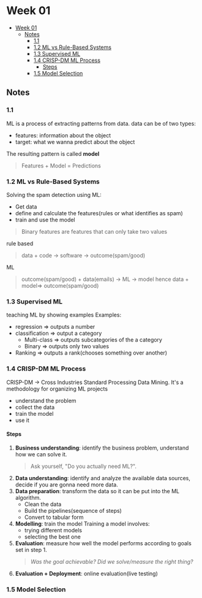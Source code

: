 # Week 01

- [Week 01](#week-01)
  - [Notes](#notes)
    - [1.1](#11)
    - [1.2 ML vs Rule-Based Systems](#12-ml-vs-rule-based-systems)
    - [1.3 Supervised ML](#13-supervised-ml)
    - [1.4 CRISP-DM ML Process](#14-crisp-dm-ml-process)
      - [Steps](#steps)
    - [1.5 Model Selection](#15-model-selection)

## Notes

### 1.1

ML is a process of extracting patterns from data.
data can be of two types:

- features: information about the object
- target: what we wanna predict about the object

The resulting pattern is called **model**

> Features + Model = Predictions

### 1.2 ML vs Rule-Based Systems

Solving the spam detection using ML:

- Get data
- define and calculate the features(rules or what identifies as spam)
- train and use the model

> Binary features are features that can only take two values

rule based
> data + code -> software -> outcome(spam/good)

ML
> outcome(spam/good) + data(emails) -> ML -> model
> hence data + model=> outcome(spam/good)

### 1.3 Supervised ML

teaching ML by showing examples
Examples:

- regression => outputs a number
- classification => output a category
  - Multi-class => outputs subcategories of the a category
  - Binary => outputs only two values
- Ranking => outputs a rank(chooses something over another)

### 1.4 CRISP-DM ML Process

CRISP-DM -> Cross Industries Standard Processing Data Mining.
It's a methodology for organizing ML projects

- understand the problem
- collect the data
- train the model
- use it

#### Steps

1. **Business understanding**: identify the business problem, understand how we can solve it.
   > Ask yourself, "Do you actually need ML?".
2. **Data understanding**: identify and analyze the available data sources, decide if you are gonna need more data.
3. **Data preparation**: transform the data so it can be put into the ML algorithm.
   - Clean the data
   - Build the pipelines(sequence of steps)
   - Convert to tabular form
4. **Modelling**: train the model
   Training a model involves:
   - trying different models
   - selecting the best one
5. **Evaluation**: measure how well the model performs according to goals set in step 1.
   > *Was the goal achievable?*
   > *Did we solve/measure the right thing?*
6. **Evaluation + Deployment**: online evaluation(live testing)

### 1.5 Model Selection
